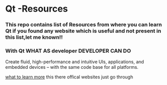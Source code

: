 # Qt -Resources

### This repo contains list of Resources from where you can learn Qt if you found any website which is useful and not present in this list,let me known!!


### With Qt WHAT AS developer DEVELOPER CAN DO

Create fluid, high-performance and intuitive UIs, applications, and embedded devices – with the same code base for all platforms.

[what to learn more](https://www.qt.io/) this there offical websites just go through